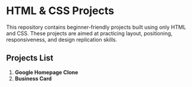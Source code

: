 # HTML & CSS Projects

This repository contains beginner-friendly projects built using only HTML and CSS. These projects are aimed at practicing layout, positioning, responsiveness, and design replication skills.

## Projects List

1. **Google Homepage Clone**
2. **Business Card**
